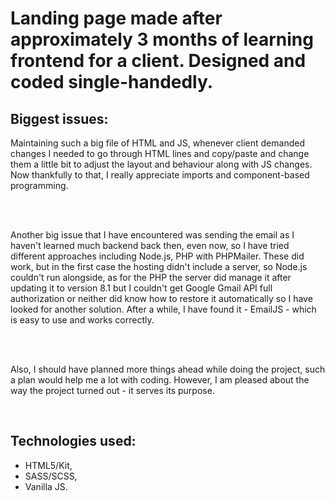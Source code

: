 # Landing page made after approximately 3 months of learning frontend for a client. Designed and coded single-handedly.

## Biggest issues:
Maintaining such a big file of HTML and JS, whenever client demanded changes I needed to go through HTML lines and copy/paste and change them a little bit to adjust the layout and behaviour along with JS changes. Now thankfully to that, I really appreciate
imports and component-based programming.

<br> 
<br>

Another big issue that I have encountered was sending the email as I haven't learned much backend back then, even now, so I have tried different approaches including Node.js, PHP with PHPMailer. These did work, but in the first case the hosting didn't
include a server, so Node.js couldn't run alongside, as for the PHP the server did manage it after updating it to version 8.1 but I couldn't get Google Gmail API full authorization or neither did know how to restore it automatically so I have looked
for another solution. After a while, I have found it - EmailJS - which is easy to use and works correctly.

<br>
<br>

Also, I should have planned more things ahead while doing the project, such a plan would help me a lot with coding. However, I am pleased about the way the project turned out - it serves its purpose.

<br>

## Technologies used:
- HTML5/Kit, <br>
- SASS/SCSS, <br>
- Vanilla JS.
